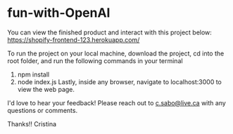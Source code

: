 # fun-with-OpenAI

You can view the finished product and interact with this project below:
https://shopify-frontend-123.herokuapp.com/

To run the project on your local machine, download the project, cd into the root folder, and run the following commands in your terminal
1. npm install
2. node index.js
Lastly, inside any browser, navigate to localhost:3000 to view the web page.

I'd love to hear your feedback! Please reach out to c.sabo@live.ca with any questions or comments.

Thanks!!
Cristina